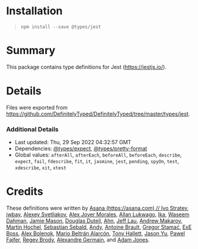 # Installation
> `npm install --save @types/jest`

# Summary
This package contains type definitions for Jest (https://jestjs.io/).

# Details
Files were exported from https://github.com/DefinitelyTyped/DefinitelyTyped/tree/master/types/jest.

### Additional Details
 * Last updated: Thu, 29 Sep 2022 04:32:57 GMT
 * Dependencies: [@types/expect](https://npmjs.com/package/@types/expect), [@types/pretty-format](https://npmjs.com/package/@types/pretty-format)
 * Global values: `afterAll`, `afterEach`, `beforeAll`, `beforeEach`, `describe`, `expect`, `fail`, `fdescribe`, `fit`, `it`, `jasmine`, `jest`, `pending`, `spyOn`, `test`, `xdescribe`, `xit`, `xtest`

# Credits
These definitions were written by [Asana (https://asana.com)
//                 Ivo Stratev](https://github.com/NoHomey), [jwbay](https://github.com/jwbay), [Alexey Svetliakov](https://github.com/asvetliakov), [Alex Jover Morales](https://github.com/alexjoverm), [Allan Lukwago](https://github.com/epicallan), [Ika](https://github.com/ikatyang), [Waseem Dahman](https://github.com/wsmd), [Jamie Mason](https://github.com/JamieMason), [Douglas Duteil](https://github.com/douglasduteil), [Ahn](https://github.com/ahnpnl), [Jeff Lau](https://github.com/UselessPickles), [Andrew Makarov](https://github.com/r3nya), [Martin Hochel](https://github.com/hotell), [Sebastian Sebald](https://github.com/sebald), [Andy](https://github.com/andys8), [Antoine Brault](https://github.com/antoinebrault), [Gregor Stamać](https://github.com/gstamac), [ExE Boss](https://github.com/ExE-Boss), [Alex Bolenok](https://github.com/quassnoi), [Mario Beltrán Alarcón](https://github.com/Belco90), [Tony Hallett](https://github.com/tonyhallett), [Jason Yu](https://github.com/ycmjason), [Pawel Fajfer](https://github.com/pawfa), [Regev Brody](https://github.com/regevbr), [Alexandre Germain](https://github.com/gerkindev), and [Adam Jones](https://github.com/domdomegg).
